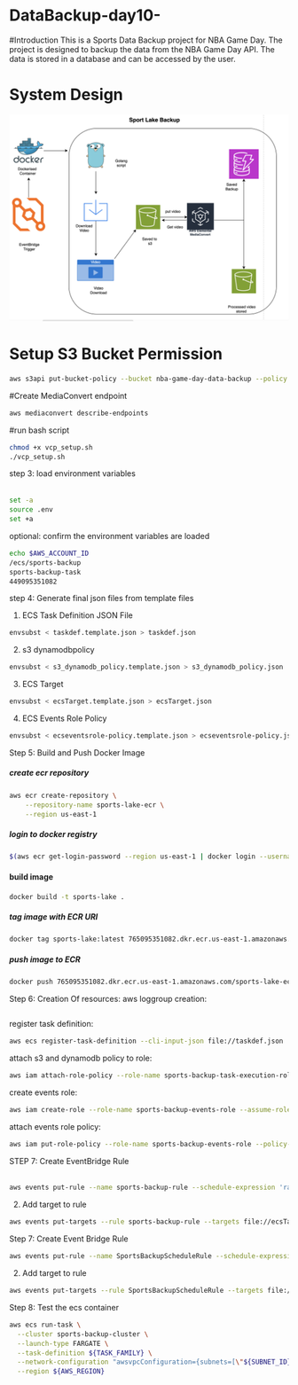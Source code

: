 # DataBackup-day10-

#Introduction
This is a Sports Data Backup project for NBA Game Day. The project is designed to backup the data from the NBA Game Day API. The data is stored in a database and can be accessed by the user.

# System Design

![System Design](/image/sports_lake_backup.png)

# Setup S3 Bucket Permission

```bash
aws s3api put-bucket-policy --bucket nba-game-day-data-backup --policy file://s3_policy.json
```

#Create MediaConvert endpoint

```bash
aws mediaconvert describe-endpoints
```

#run bash script

```bash
chmod +x vcp_setup.sh
./vcp_setup.sh
```

step 3: load environment variables

```bash

set -a
source .env
set +a
```

optional: confirm the environment variables are loaded

```bash
echo $AWS_ACCOUNT_ID
/ecs/sports-backup
sports-backup-task
449095351082
```

step 4: Generate final json files from template files

1. ECS Task Definition JSON File

```bash
envsubst < taskdef.template.json > taskdef.json
```

2. s3 dynamodbpolicy

```bash
envsubst < s3_dynamodb_policy.template.json > s3_dynamodb_policy.json
```

3. ECS Target

```bash
envsubst < ecsTarget.template.json > ecsTarget.json
```

4. ECS Events Role Policy

```bash
envsubst < ecseventsrole-policy.template.json > ecseventsrole-policy.json
```

Step 5: Build and Push Docker Image

##### create ecr repository

```bash
aws ecr create-repository \
    --repository-name sports-lake-ecr \
    --region us-east-1
```

##### login to docker registry

```bash
$(aws ecr get-login-password --region us-east-1 | docker login --username AWS --password-stdin 765095351082.dkr.ecr.us-east-1.amazonaws.com)
```

#### build image

```bash
docker build -t sports-lake .
```

##### tag image with ECR URI

```bash
docker tag sports-lake:latest 765095351082.dkr.ecr.us-east-1.amazonaws.com/sports-lake-ecr:latest
```

##### push image to ECR

```bash
docker push 765095351082.dkr.ecr.us-east-1.amazonaws.com/sports-lake-ecr:latest
```

Step 6: Creation Of resources:
aws loggroup creation:

```aws logs create-log-group --log-group-name /ecs/sports-backup --region us-east-1

```

register task definition:

```bash
aws ecs register-task-definition --cli-input-json file://taskdef.json
```

attach s3 and dynamodb policy to role:

```bash
aws iam attach-role-policy --role-name sports-backup-task-execution-role --policy-arn arn:aws:iam::aws:policy/service-role/AWSLambdaBasicExecutionRole
```

create events role:

```bash
aws iam create-role --role-name sports-backup-events-role --assume-role-policy-document file://ecseventsrole-trust.json
```

attach events role policy:

```bash
aws iam put-role-policy --role-name sports-backup-events-role --policy-name sports-backup-events-policy --policy-document file://ecseventsrole-policy.json
```

STEP 7: Create EventBridge Rule

```bash

aws events put-rule --name sports-backup-rule --schedule-expression 'rate(1 hour)' --region us-east-1
```

2. Add target to rule

```bash
aws events put-targets --rule sports-backup-rule --targets file://ecsTarget.json
```

Step 7: Create Event Bridge Rule

```bash
aws events put-rule --name SportsBackupScheduleRule --schedule-expression "rate(1 day)" --region ${AWS_REGION}
```

2. Add target to rule

```bash
aws events put-targets --rule SportsBackupScheduleRule --targets file://ecsTarget.json --region ${AWS_REGION}
```

Step 8: Test the ecs container

```bash
aws ecs run-task \
  --cluster sports-backup-cluster \
  --launch-type FARGATE \
  --task-definition ${TASK_FAMILY} \
  --network-configuration "awsvpcConfiguration={subnets=[\"${SUBNET_ID}\"],securityGroups=[\"${SECURITY_GROUP_ID}\"],assignPublicIp=\"ENABLED\"}" \
  --region ${AWS_REGION}
```
